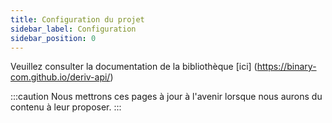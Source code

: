 ```yaml
---
title: Configuration du projet
sidebar_label: Configuration
sidebar_position: 0
---
```


Veuillez consulter la documentation de la bibliothèque [ici] (https://binary-com.github.io/deriv-api/)

:::caution
Nous mettrons ces pages à jour à l'avenir lorsque nous aurons du contenu à leur proposer.
:::
